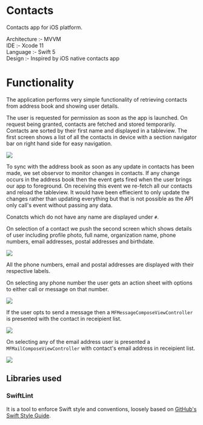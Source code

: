 # Contacts

Contacts app for iOS platform.

Architecture :- MVVM  
IDE :- Xcode 11  
Language :- Swift 5  
Design :- Inspired by iOS native contacts app  


# Functionality

The application performs very simple functionality of retrieving contacts from address book and showing user details. 

The user is requested for permission as soon as the app is launched. On request being granted, contacts are fetched and stored temporarily. Contacts are sorted by their first name and displayed in a tableview. The first screen shows a list of all the contacts in device with a section navigator bar on right hand side for easy navigation.

![](assets/ContactsList.png)

To sync with the address book as soon as any update in contacts has been made, we set observor to monitor changes in contacts. If any change occurs in the address book then the event gets fired when the user brings our app to foreground. On receiving this event we re-fetch all our contacts and reload the tableview. It would have been effiecient to only update the changes rather than updating everything but that is not possible as the API only call's event without passing any data.

Conatcts which do not have any name are displayed under `#`.

On selection of a contact we push the second screen which shows details of user including profile photo, full name, organization name, phone numbers, email addresses, postal addresses and birthdate.

![](assets/ContactDetails.png)

All the phone numbers, email and postal addresses are displayed with their respective labels.

On selecting any phone number the user gets an action sheet with options to either call or message on that number. 

![](assets/PhoneNumberOptions.png)

If the user opts to send a message then a `MFMessageComposeViewController` is presented with the contact in receipient list.

![](assets/SendMessage.png)

On selecting any of the email address user is presented a `MFMailComposeViewController` with contact's email address in receipient list.

![](assets/SendMail.png)


## Libraries used

### SwiftLint

It is a tool to enforce Swift style and conventions, loosely based on [GitHub's Swift Style Guide](https://github.com/github/swift-style-guide).


